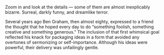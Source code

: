 Zoom in and look at the details — some of them are almost inexplicably bizarre. Surreal, darkly funny, and dreamlike terror.

Several years ago Ben Graham, then almost eighty, expressed to a friend the thought that he hoped every day to do “something foolish, something creative and something generous.” The inclusion of that first whimsical goal reflected his knack for packaging ideas in a form that avoided any overtones of sermonizing or self-importance. Although his ideas were powerful, their delivery was unfailingly gentle.

